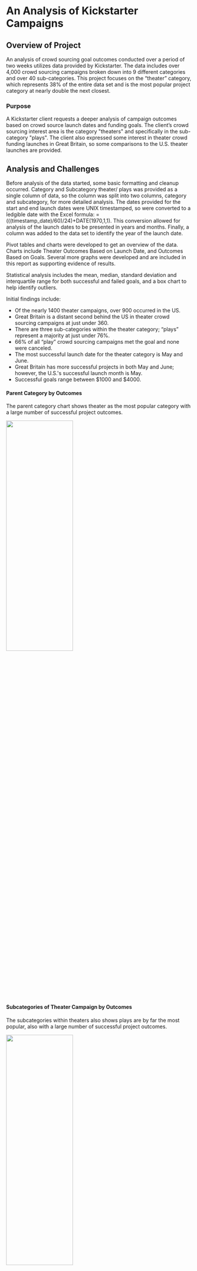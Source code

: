 # An Analysis of Kickstarter Campaigns
## Overview of Project

An analysis of crowd sourcing goal outcomes conducted over a period of two weeks utilizes data provided by Kickstarter. The data includes over 4,000 crowd sourcing campaigns broken down into 9 different categories and over 40 sub-categories. This project focuses on the “theater” category, which represents 38% of the entire data set and is the most popular project category at nearly double the next closest.

### Purpose
A Kickstarter client requests a deeper analysis of campaign outcomes based on crowd source launch dates and funding goals. The client’s crowd sourcing interest area is the category "theaters" and specifically in the sub-category "plays". The client also expressed some interest in theater crowd funding launches in Great Britain, so some comparisons to the U.S. theater launches are provided.

## Analysis and Challenges

Before analysis of the data started, some basic formatting and cleanup occurred. Category and Subcategory theater/ plays was provided as a single column of data, so the column was split into two columns, category and subcategory, for more detailed analysis. The dates provided for the start and end launch dates were UNIX timestamped, so were converted to a ledgible date with the Excel formula: =(((timestamp_date)/60)/24)+DATE(1970,1,1). This conversion allowed for analysis of the launch dates to be presented in years and months. Finally, a column was added to the data set to identify the year of the launch date.

Pivot tables and charts were developed to get an overview of the data. Charts include Theater Outcomes Based on Launch Date, and Outcomes Based on Goals. Several more graphs were developed and are included in this report as supporting evidence of results.

Statistical analysis includes the mean, median, standard deviation and interquartile range for both successful and failed goals, and a box chart to help identify outliers.

Initial findings include:
* Of the nearly 1400 theater campaigns, over 900 occurred in the US.
* Great Britain is a distant second behind the US in theater crowd sourcing campaigns at just under 360.
* There are three sub-categories within the theater category; “plays” represent a majority at just under 76%.
* 66% of all “play” crowd sourcing campaigns met the goal and none were canceled.
* The most successful launch date for the theater category is May and June.
* Great Britain has more successful projects in both May and June; however, the U.S.'s successful launch month is May.
* Successful goals range between $1000 and $4000.

#### Parent Category by Outcomes
The parent category chart shows theater as the most popular category with a large number of successful project outcomes.

<img src = "https://github.com/TeresaWehmeier/kickstarter_analysis/blob/main/Images/parent_category_by_outcomes.png" width="60%" height="40%">

#### Subcategories of Theater Campaign by Outcomes

The subcategories within theaters also shows plays are by far the most popular, also with a large number of successful project outcomes.

<img src = "https://github.com/TeresaWehmeier/kickstarter_analysis/blob/main/Images/theater_subcategories_by_outcomes.png" width="60%" height="40%">

#### Descriptive Statistics

Mean, median and Interquartile Ranges (IQR) were developed to determine the median of the data and to aid in identify successful goal ranges. 

<img src ="https://github.com/TeresaWehmeier/kickstarter_analysis/blob/main/Images/descriptive_statistics_theater_plays.png" width="40%" height="40%">

#### Box Charts
Two box charts were built, the first showing all successful goals, including all outliers.

<img src = "https://github.com/TeresaWehmeier/kickstarter_analysis/blob/main/Images/box_chart_successful_play_goals_with_outliers.png" width="60%" height="40%">

Another box chart was created with goals above $6000 removed, which provides a better visual distribution of the data around the median.

<img src = "https://github.com/TeresaWehmeier/kickstarter_analysis/blob/main/Images/box_chart_successful_play_goals_with_outliers_6000_over_removed.png" width="60%" height="40%">

### Analysis of Outcomes Based on Launch Date
Using the charts and tables below, launch date trends were evaluated. The most successful launch dates for the theater category were in May and June; however, May, June, July and August all experienced similar failed outcome numbers. The lowest number of successful launch dates occurred in December. Analysis based on the campaign's country of origin shows the U.S. had the most theater campaigns, with Great Britain next highests at 39% of the U.S. number; however, Great Britain experiences much higher campaign success rates than the U.S.

#### Graphs of theater outcomes based on launch:

Number of theater outcomes based on launch dates

<img src="https://github.com/TeresaWehmeier/kickstarter_analysis/blob/main/Resources/Theater_Outcomes_vs_Launch.png" width="60%" height="40%">

Percentage of theater outcome success based on launch dates

<img src="https://github.com/TeresaWehmeier/kickstarter_analysis/blob/main/Images/Percentage_Theater_Outcomes_vs_Launch_All.png" width="60%" height="40%">

#### Graph of theater outcome numbers and success rates based on launch month - United States data:

Number of theater outcomes based on launch dates in U.S.

<img src="https://github.com/TeresaWehmeier/kickstarter_analysis/blob/main/Images/Theater_Outcomes_vs_Launch_US.png" width="60%" height="40%">

Percentage of theater outcome success based on launch dates in U.S.

<img src="https://github.com/TeresaWehmeier/kickstarter_analysis/blob/main/Images/Percentage_Theater_Outcomes_vs_Launch_US.png" width="60%" height="40%">

#### Graph of theater outcome numbers and success rates based on launch month - Great Britain data:

Number of theater outcomes based on launch dates in Great Britain

<img src="https://github.com/TeresaWehmeier/kickstarter_analysis/blob/main/Images/Theater_Outcomes_vs_Launch_GB.png" width="60%" height="40%">

Percentage of theater outcome success based on launch dates in Great Britain

<img src="https://github.com/TeresaWehmeier/kickstarter_analysis/blob/main/Images/Percentage_Theater_Outcomes_vs_Launch_GB.png" width="60%" height="40%">

### Analysis of Outcomes Based on Goals

To identify the most successful goals, an array was created with the goal ranges: Less Than 1000, 1000 to 4999, 5000 to 9999, 10000 to 14999, 15000 to 19999, 20000 to 24999, 25000 to 29999, 30000 to 34999, 35000 to 39999, 40000 to 44999, 45000 to 49999, and Greater than 50000. Using this table with the percentage of outcomes by range, a graph was built that shows where the most successful goals occurred. In the graph the most successful outcomes are clustered around Less than 1000 and 1000 to 4999. The problem with these results is the percentage successful line continues to drop as expected, but then rebounds between 25000 and 49999, and again at 50000 and greater.

#### Outcome Based on Goals

<img src ="https://github.com/TeresaWehmeier/kickstarter_analysis/blob/main/Resources/Outcomes_vs_Goals.png" width="60%" height="40%">

This unexpected fluctuation required a deeper look at the data and found a number of outliers above $5000 goal levels. The two box charts below show the successful goals for all plays; the first includes outliers; the second excludes outliers above $6000, which provides a better visual distribution of the data around the median. The outliers distort the successful goal range, and suggests goals above $5000 might be successful; removing the outliers shows that is not the case, and that a goal range of $1000 - $3500 is more realistic.

#### Box Charts
The first box chart includes outliers.

<img src = "https://github.com/TeresaWehmeier/kickstarter_analysis/blob/main/Images/box_chart_successful_play_goals_with_outliers.png" width="60%" height="40%">

The second box chart excludes goals above $6000 

<img src = "https://github.com/TeresaWehmeier/kickstarter_analysis/blob/main/Images/box_chart_successful_play_goals_with_outliers_6000_over_removed.png" width="60%" height="40%">

Statistical Comparison of Goals and Pledges by Outcome; includes outliers

<img src ="https://github.com/TeresaWehmeier/kickstarter_analysis/blob/main/Images/descriptive_statistics_theater_plays.png" width="40%" height="40%">

### Challenges and Difficulties Encountered
Some of the challenges in analyzing the data are that the goals for theater projects have a range of $1 through $100,000 or more, and that some of these large goals were met. This variance signifies outiers, which appeared during the development of this report. Although these outliers are not excluded from the data except to identify where they exist, further analysis may need to be done without the outliers, and perhaps a deeper dive into the outliers themselves may reveal why some of these higher goals were achieved.

There is also some concern with the data set itself. Although some of the data in the file is intuitive, there are some elements that are not defined, and may or may not have an impact on the results. For example, there was an associated column for all projects labeled Spotlight. This column may have an impact on the success of a project, but since it is unclear what this boolean column represents, it is not used in the analysis.

## Results
Below are the results derived from the analysis of the Kickstarter data related to the clients specific interests.

### Conclusions Based on Launch Dates
1. The most theater launches occur in May, at just under 170 projects launched.
2. The most successful launch month for theater campaigns occurs in May, of which 67% are successful.
3. Great Britain has higher numbers of successful launches in May and June, while the United States' highest successful launch month is May.
5. The least successful launch month for theater campaigns is in October, which has the highest number of failed lauches; November and December also experience lower success, but also a lower number of theater launches.
6. Although Great Britain has only about 40% of the theater campaign market, their campaign success rates run much higher overall; Great Britain campaign success is 73% for all years and months launched, compared to only 58% in the U.S.
7. Although there are fewer theater projects crowd sourced in Great Britain, the higher success rates (73% overall) would suggests it is a good location for theater crowd sourcing campaigns.

### Conclusions Based on Goal Outcomes
* 
